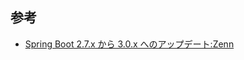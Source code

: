 ## 参考

- [Spring Boot 2.7.x から 3.0.x へのアップデート:Zenn](https://zenn.dev/red_frasco/articles/637280c126d959)